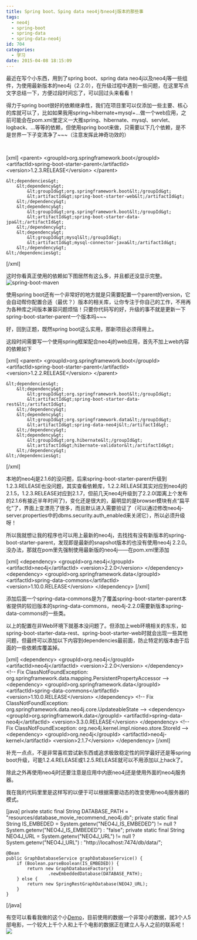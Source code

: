 ```yaml
---
title: Spring boot、Sping data neo4j与neo4j版本的那些事
tags:
  - neo4j
  - spring-boot
  - spring-data
  - spring-data-neo4j
id: 704
categories:
  - 学习
date: 2015-04-08 18:15:09
---
```


最近在写个小东西，用到了spring boot、spring data neo4j以及neo4j等一些组件，为使用最新版本的neo4j（2.2.0），在升级过程中遇到一些问题，在这里写点文字总结一下，方便过段时间忘了，可以回过头来看看！<!--more-->

得力于spring boot很好的依赖继承性，我们在项目里可以仅添加一些主要、核心的库就可以了，比如如果我用spring+hibernate+mysql+...做一个web应用，之前可能会在pom.xml里定义一大推spring、hibernate、mysql、servlet、logback、...等等的依赖，但使用spring boot来做，只需要以下几个依赖，是不是世界一下子变清净了~~~（注意发挥此神奇功效的）

&nbsp;

[xml]
	&lt;parent&gt;
		&lt;groupId&gt;org.springframework.boot&lt;/groupId&gt;
		&lt;artifactId&gt;spring-boot-starter-parent&lt;/artifactId&gt;
		&lt;version&gt;1.2.3.RELEASE&lt;/version&gt;
	&lt;/parent&gt;

	&lt;dependencies&gt;
		&lt;dependency&gt;
			&lt;groupId&gt;org.springframework.boot&lt;/groupId&gt;
			&lt;artifactId&gt;spring-boot-starter-web&lt;/artifactId&gt;
		&lt;/dependency&gt;
		&lt;dependency&gt;
			&lt;groupId&gt;org.springframework.boot&lt;/groupId&gt;
			&lt;artifactId&gt;spring-boot-starter-data-jpa&lt;/artifactId&gt;
		&lt;/dependency&gt;
		&lt;dependency&gt;
			&lt;groupId&gt;mysql&lt;/groupId&gt;
			&lt;artifactId&gt;mysql-connector-java&lt;/artifactId&gt;
		&lt;/dependency&gt;
	&lt;/dependencies&gt;
[/xml]

这时你看真正使用的依赖如下图居然有这么多，并且都还没显示完整。
![spring-boot-maven](http://202.203.209.55:8080/wp-content/uploads/2015/04/spring-boot-maven.png)

使用spring boot还有一个非常好的地方就是只需要配置一个parent的version，它会自动帮你配置合适（最优？）版本的相关库，让你专注于你自己的工作，不用再为各种库之间版本兼容问题烦恼！只要你代码写的好，升级的事不就是更新一下spring-boot-starter-parent一个版本吗~~~

好，回到正题，既然spring boot这么实用，那新项目必须得用上。

这段时间需要写一个使用spring框架配合neo4j的web应用，首先不加上web内容的依赖如下

[xml]
    &lt;parent&gt;
        &lt;groupId&gt;org.springframework.boot&lt;/groupId&gt;
        &lt;artifactId&gt;spring-boot-starter-parent&lt;/artifactId&gt;
        &lt;version&gt;1.2.2.RELEASE&lt;/version&gt;
    &lt;/parent&gt;

    &lt;dependencies&gt;
        &lt;dependency&gt;
            &lt;groupId&gt;org.springframework.boot&lt;/groupId&gt;
            &lt;artifactId&gt;spring-boot-starter-data-rest&lt;/artifactId&gt;
        &lt;/dependency&gt;
        &lt;dependency&gt;
            &lt;groupId&gt;org.springframework.data&lt;/groupId&gt;
            &lt;artifactId&gt;spring-data-neo4j&lt;/artifactId&gt;
        &lt;/dependency&gt;
        &lt;dependency&gt;
            &lt;groupId&gt;org.hibernate&lt;/groupId&gt;
            &lt;artifactId&gt;hibernate-validator&lt;/artifactId&gt;
        &lt;/dependency&gt;
    &lt;/dependencies&gt;
[/xml]

本地的neo4j是2.1.6的没问题，后来spring-boot-starter-parent升级到1.2.3.RELEASE也没问题，其实查看依赖库，1.2.2.RELEASE其实对应到neo4j的2.1.5，1.2.3.RELEASE对应到2.1.7，但前几天neo4j升级到了2.2.0(距离上个发布的2.1.6有接近半年时间了)，变化还是很大的，最明显的是browser模块有点“扁平化”了，界面上变漂亮了很多，而且默认进入需要验证了（可以通过修改neo4j-server.properties中的dbms.security.auth_enabled来关闭它），所以必须升级呀！

所以我就想让我的程序也可以用上最新的neo4j，去找找有没有新版本的spring-boot-starter-parent，发现即是最新的snapshot版本的也没有使用neo4j 2.2.0。没办法，那就在pom里先强制使用最新版的neo4j——在pom.xml里添加

[xml]
		&lt;dependency&gt;
			&lt;groupId&gt;org.neo4j&lt;/groupId&gt;
			&lt;artifactId&gt;neo4j&lt;/artifactId&gt;
			&lt;version&gt;2.2.0&lt;/version&gt;
		&lt;/dependency&gt;
		&lt;dependency&gt;
			&lt;groupId&gt;org.springframework.data&lt;/groupId&gt;
			&lt;artifactId&gt;spring-data-commons&lt;/artifactId&gt;
			&lt;version&gt;1.10.0.RELEASE&lt;/version&gt;
		&lt;/dependency&gt;
[/xml]

添加后面一个spring-data-commons是为了覆盖spring-boot-starter-parent本省提供的较旧版本的spring-data-commons，neo4j-2.2.0需要新版本spring-data-commons的一些类。

以上的配置在非Web环境下就基本没问题了。但添加上web环境相关的东东，如spring-boot-starter-data-rest、spring-boot-starter-web时就会出现一些其他问题，但最终可以添加以下内容到dependencies最前面，防止特定的版本由于后面的一些依赖库覆盖掉。

[xml]
		&lt;dependency&gt;
			&lt;groupId&gt;org.neo4j&lt;/groupId&gt;
			&lt;artifactId&gt;neo4j&lt;/artifactId&gt;
			&lt;version&gt;2.2.0&lt;/version&gt;
		&lt;/dependency&gt;
		&lt;!-- Fix ClassNotFoundException: org.springframework.data.mapping.PersistentPropertyAccessor --&gt;
		&lt;dependency&gt;
			&lt;groupId&gt;org.springframework.data&lt;/groupId&gt;
			&lt;artifactId&gt;spring-data-commons&lt;/artifactId&gt;
			&lt;version&gt;1.10.0.RELEASE&lt;/version&gt;
		&lt;/dependency&gt;
		&lt;!-- Fix ClassNotFoundException: org.springframework.data.neo4j.core.UpdateableState --&gt;
		&lt;dependency&gt;
			&lt;groupId&gt;org.springframework.data&lt;/groupId&gt;
			&lt;artifactId&gt;spring-data-neo4j&lt;/artifactId&gt;
			&lt;version&gt;3.3.0.RELEASE&lt;/version&gt;
		&lt;/dependency&gt;
		&lt;!-- Fix ClassNotFoundException: org.neo4j.kernel.impl.nioneo.store.StoreId --&gt;
		&lt;dependency&gt;
			&lt;groupId&gt;org.neo4j&lt;/groupId&gt;
			&lt;artifactId&gt;neo4j-kernel&lt;/artifactId&gt;
			&lt;version&gt;2.1.7&lt;/version&gt;
		&lt;/dependency&gt;
[/xml]

补充一点点，不是非常喜欢尝试新东西或追求极致稳定性的同学最好还是等spring boot升级，可能1.2.4.RELEASE或1.2.5.RELEASE就可以不用添加以上hack了。

除此之外再使用neo4j时还要注意是应用中内嵌neo4j还是使用外面的neo4j服务器。

我在我的代码里里是这样写的以便于可以根据需要动态的改变使用neo4j服务器的模式。

[java]
	private static final String DATABASE_PATH = &quot;resources/database_movie_recommend_neo4j.db&quot;;
	private static final String IS_EMBEDED = System.getenv(&quot;NEO4J_IS_EMBEDED&quot;) != null ? System.getenv(&quot;NEO4J_IS_EMBEDED&quot;) : &quot;false&quot;;
	private static final String NEO4J_URL = System.getenv(&quot;NEO4J_URL&quot;) != null ? System.getenv(&quot;NEO4J_URL&quot;) : &quot;http://localhost:7474/db/data/&quot;;

	@Bean
	public GraphDatabaseService graphDatabaseService() {
		if (Boolean.parseBoolean(IS_EMBEDED)) {
			return new GraphDatabaseFactory()
					.newEmbeddedDatabase(DATABASE_PATH);
		} else {
			return new SpringRestGraphDatabase(NEO4J_URL);
		}
	}
[/java]

有空可以看看我做的这个小[Demo](http://liudonghua.com:1234)，目前使用的数据一个非常小的数据，就3个人5部电影，一个较大上千个人和上千个电影的数据正在建立人与人之前的联系呢！![](http://202.203.209.55:8080/wp-content/plugins/wp-emoji-one/icons/1F605.png)